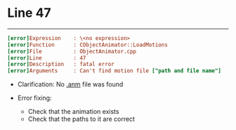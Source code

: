 # Line 47

___

```ini
[error]Expression    : \<no expression>
[error]Function      : CObjectAnimator::LoadMotions
[error]File          : ObjectAnimator.cpp
[error]Line          : 47
[error]Description   : fatal error
[error]Arguments     : Can't find motion file ["path and file name"]
```

- Clarification: No [.anm](../file-formats/animations/anm.md) file was found

- Error fixing:
  - Check that the animation exists
  - Check that the paths to it are correct
